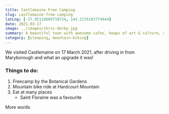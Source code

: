 ```yaml
---
title: Castlemaine Free Camping
slug: castlemaine-free-camping
latLng: [-37.05110609710724, 144.2176183774844]
date: 2021-03-17
image: ../images/chris-derby.jpg
summary: A beautiful town with awesome cafes, heaps of art & culture, and huge mountain bike trails nearby.
category: [sleeping, mountain-biking]
---
```


We visited Castlemaine on 17 March 2021, after driving in from Maryborough and what an upgrade it was!

### Things to do:
1. Freecamp by the Botanical Gardens
2. Mountain bike ride at Hardcourt Mountain
3. Eat at many places
	- Saint Floraine was a favourite


More words
